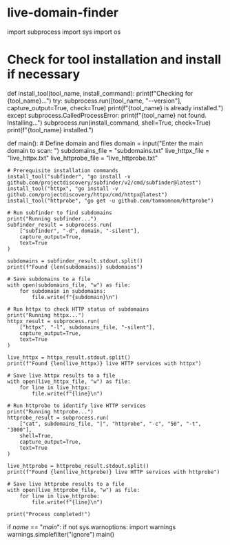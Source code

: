 # live-domain-finder

import subprocess
import sys
import os

# Check for tool installation and install if necessary
def install_tool(tool_name, install_command):
    print(f"Checking for {tool_name}...")
    try:
        subprocess.run([tool_name, "--version"], capture_output=True, check=True)
        print(f"{tool_name} is already installed.")
    except subprocess.CalledProcessError:
        print(f"{tool_name} not found. Installing...")
        subprocess.run(install_command, shell=True, check=True)
        print(f"{tool_name} installed.")

def main():
    # Define domain and files
    domain = input("Enter the main domain to scan: ")
    subdomains_file = "subdomains.txt"
    live_httpx_file = "live_httpx.txt"
    live_httprobe_file = "live_httprobe.txt"

    # Prerequisite installation commands
    install_tool("subfinder", "go install -v github.com/projectdiscovery/subfinder/v2/cmd/subfinder@latest")
    install_tool("httpx", "go install -v github.com/projectdiscovery/httpx/cmd/httpx@latest")
    install_tool("httprobe", "go get -u github.com/tomnomnom/httprobe")

    # Run subfinder to find subdomains
    print("Running subfinder...")
    subfinder_result = subprocess.run(
        ["subfinder", "-d", domain, "-silent"],
        capture_output=True,
        text=True
    )

    subdomains = subfinder_result.stdout.split()
    print(f"Found {len(subdomains)} subdomains")

    # Save subdomains to a file
    with open(subdomains_file, "w") as file:
        for subdomain in subdomains:
            file.write(f"{subdomain}\n")

    # Run httpx to check HTTP status of subdomains
    print("Running httpx...")
    httpx_result = subprocess.run(
        ["httpx", "-l", subdomains_file, "-silent"],
        capture_output=True,
        text=True
    )

    live_httpx = httpx_result.stdout.split()
    print(f"Found {len(live_httpx)} live HTTP services with httpx")

    # Save live httpx results to a file
    with open(live_httpx_file, "w") as file:
        for line in live_httpx:
            file.write(f"{line}\n")

    # Run httprobe to identify live HTTP services
    print("Running httprobe...")
    httprobe_result = subprocess.run(
        ["cat", subdomains_file, "|", "httprobe", "-c", "50", "-t", "3000"],
        shell=True,
        capture_output=True,
        text=True
    )

    live_httprobe = httprobe_result.stdout.split()
    print(f"Found {len(live_httprobe)} live HTTP services with httprobe")

    # Save live httprobe results to a file
    with open(live_httprobe_file, "w") as file:
        for line in live_httprobe:
            file.write(f"{line}\n")

    print("Process completed!")

if _name_ == "_main_":
    if not sys.warnoptions:
        import warnings
        warnings.simplefilter("ignore")
    main()
